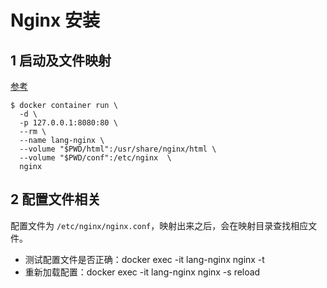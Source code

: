 # Nginx 安装

## 1 启动及文件映射

[参考](https://www.ruanyifeng.com/blog/2018/02/nginx-docker.html)

```shell
$ docker container run \
  -d \
  -p 127.0.0.1:8080:80 \
  --rm \
  --name lang-nginx \
  --volume "$PWD/html":/usr/share/nginx/html \
  --volume "$PWD/conf":/etc/nginx  \
  nginx
```

## 2 配置文件相关

配置文件为 `/etc/nginx/nginx.conf`，映射出来之后，会在映射目录查找相应文件。

- 测试配置文件是否正确：docker exec -it lang-nginx nginx -t
- 重新加载配置：docker exec -it lang-nginx nginx -s reload

